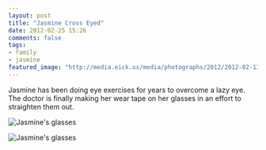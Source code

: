 ```yaml
---
layout: post
title: "Jasmine Cross Eyed"
date: 2012-02-25 15:26
comments: false
tags: 
- family
- jasmine
featured_image: "http://media.eick.us/media/photographs/2012/2012-02-13/2012-02-11-at-14.08.11.jpg"
---
```

Jasmine has been doing eye exercises for years to overcome a lazy eye.  The doctor is finally making her wear tape on her glasses in an effort to straighten them out.



![Jasmine's glasses](http://media.eick.us/media/photographs/2012/2012-02-13/2012-02-11-at-14.08.11.jpg)




![Jasmine's glasses](http://media.eick.us/media/photographs/2012/2012-02-13/2012-02-11-at-14.08.06.jpg)
